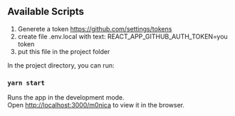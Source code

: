 ## Available Scripts
1) Generete a token https://github.com/settings/tokens
2) create file .env.local with text: REACT_APP_GITHUB_AUTH_TOKEN=you token
3) put this file in the project folder

In the project directory, you can run:
### `yarn start`

Runs the app in the development mode.\
Open [http://localhost:3000/m0nica](http://localhost:3000/m0nica) to view it in the browser.

